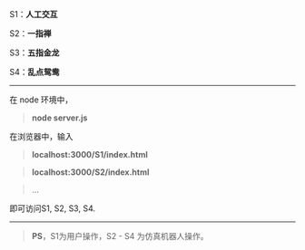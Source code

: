 
S1：**人工交互**

S2：**一指禅**

S3：**五指金龙**

S4：**乱点鸳鸯**

---

在 node 环境中，

> **node server.js**

在浏览器中，输入

> **localhost:3000/S1/index.html**

> **localhost:3000/S2/index.html**

> ...

即可访问S1, S2, S3, S4.

---

> **PS**，S1为用户操作，S2 - S4 为仿真机器人操作。
